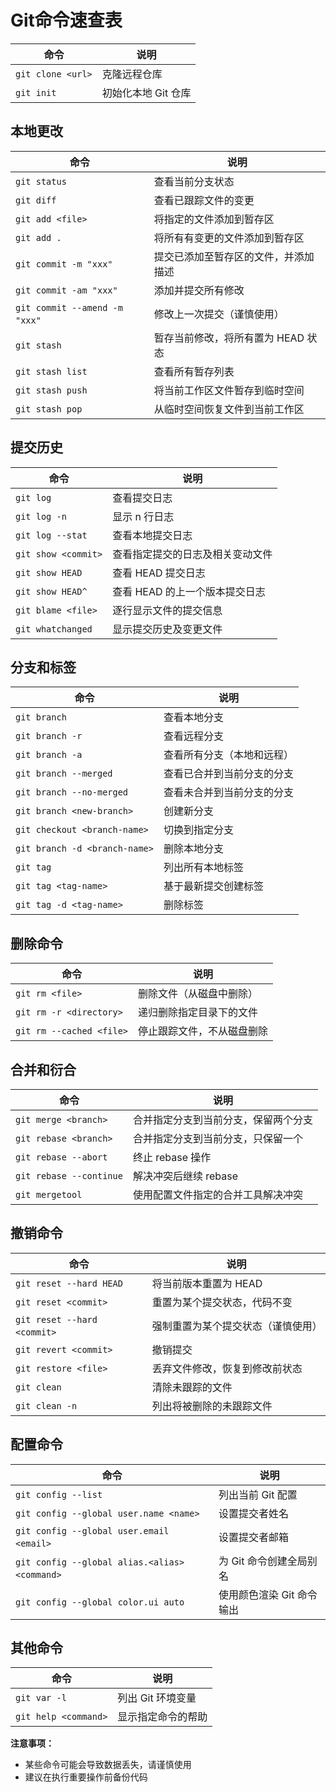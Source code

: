# Git命令速查表

|命令|说明|
| ------| ---------------------|
|​`git clone <url>`​|克隆远程仓库|
|​`git init`​|初始化本地 Git 仓库|

## 本地更改

|命令|说明|
| ------| --------------------------------------|
|​`git status`​|查看当前分支状态|
|​`git diff`​|查看已跟踪文件的变更|
|​`git add <file>`​|将指定的文件添加到暂存区|
|​`git add .`​|将所有有变更的文件添加到暂存区|
|​`git commit -m "xxx"`​|提交已添加至暂存区的文件，并添加描述|
|​`git commit -am "xxx"`​|添加并提交所有修改|
|​`git commit --amend -m "xxx"`​|修改上一次提交（谨慎使用）|
|​`git stash`​|暂存当前修改，将所有置为 HEAD 状态|
|​`git stash list`​|查看所有暂存列表|
|​`git stash push`​|将当前工作区文件暂存到临时空间|
|​`git stash pop`​|从临时空间恢复文件到当前工作区|

## 提交历史

|命令|说明|
| ------| ----------------------------------|
|​`git log`​|查看提交日志|
|​`git log -n`​|显示 n 行日志|
|​`git log --stat`​|查看本地提交日志|
|​`git show <commit>`​|查看指定提交的日志及相关变动文件|
|​`git show HEAD`​|查看 HEAD 提交日志|
|​`git show HEAD^`​|查看 HEAD 的上一个版本提交日志|
|​`git blame <file>`​|逐行显示文件的提交信息|
|​`git whatchanged`​|显示提交历史及变更文件|

## 分支和标签

|命令|说明|
| ------| ----------------------------|
|​`git branch`​|查看本地分支|
|​`git branch -r`​|查看远程分支|
|​`git branch -a`​|查看所有分支（本地和远程）|
|​`git branch --merged`​|查看已合并到当前分支的分支|
|​`git branch --no-merged`​|查看未合并到当前分支的分支|
|​`git branch <new-branch>`​|创建新分支|
|​`git checkout <branch-name>`​|切换到指定分支|
|​`git branch -d <branch-name>`​|删除本地分支|
|​`git tag`​|列出所有本地标签|
|​`git tag <tag-name>`​|基于最新提交创建标签|
|​`git tag -d <tag-name>`​|删除标签|

## 删除命令

|命令|说明|
| ------| ----------------------------|
|​`git rm <file>`​|删除文件（从磁盘中删除）|
|​`git rm -r <directory>`​|递归删除指定目录下的文件|
|​`git rm --cached <file>`​|停止跟踪文件，不从磁盘删除|

## 合并和衍合

|命令|说明|
| ------| --------------------------------------|
|​`git merge <branch>`​|合并指定分支到当前分支，保留两个分支|
|​`git rebase <branch>`​|合并指定分支到当前分支，只保留一个|
|​`git rebase --abort`​|终止 rebase 操作|
|​`git rebase --continue`​|解决冲突后继续 rebase|
|​`git mergetool`​|使用配置文件指定的合并工具解决冲突|

## 撤销命令

|命令|说明|
| ------| ------------------------------------|
|​`git reset --hard HEAD`​|将当前版本重置为 HEAD|
|​`git reset <commit>`​|重置为某个提交状态，代码不变|
|​`git reset --hard <commit>`​|强制重置为某个提交状态（谨慎使用）|
|​`git revert <commit>`​|撤销提交|
|​`git restore <file>`​|丢弃文件修改，恢复到修改前状态|
|​`git clean`​|清除未跟踪的文件|
|​`git clean -n`​|列出将被删除的未跟踪文件|

## 配置命令

|命令|说明|
| ------| ---------------------------|
|​`git config --list`​|列出当前 Git 配置|
|​`git config --global user.name <name>`​|设置提交者姓名|
|​`git config --global user.email <email>`​|设置提交者邮箱|
|​`git config --global alias.<alias> <command>`​|为 Git 命令创建全局别名|
|​`git config --global color.ui auto`​|使用颜色渲染 Git 命令输出|

## 其他命令

|命令|说明|
| ------| --------------------|
|​`git var -l`​|列出 Git 环境变量|
|​`git help <command>`​|显示指定命令的帮助|

**注意事项：**

* 某些命令可能会导致数据丢失，请谨慎使用
* 建议在执行重要操作前备份代码

‍
